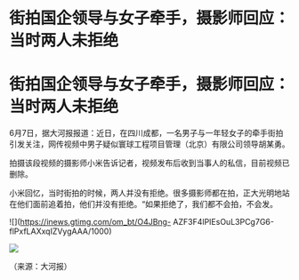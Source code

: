 # 街拍国企领导与女子牵手，摄影师回应：当时两人未拒绝

# 街拍国企领导与女子牵手，摄影师回应：当时两人未拒绝

6月7日，据大河报报道：近日，在四川成都，一名男子与一年轻女子的牵手街拍引发关注，网传视频中男子疑似寰球工程项目管理（北京）有限公司领导胡某勇。

拍摄该段视频的摄影师小米告诉记者，视频发布后收到当事人的私信，目前视频已删除。

小米回忆，当时街拍的时候，两人并没有拒绝。很多摄影师都在拍，正大光明地站在他们面前追着拍，他们并没有拒绝。“如果拒绝了，我们都不会拍，不会发。

![](https://inews.gtimg.com/om_bt/O4JBng-
AZF3F4lPIEsOuL3PCg7G6-flPxfLAXxqIZVygAAA/1000)

![](https://inews.gtimg.com/om_bt/OwKhsyQXQZ8B22mQ5rr0tiZ8Zg56vp8FSo4fApbUG7OUwAA/1000)

（来源：大河报）

